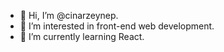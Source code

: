 - 👋 Hi, I’m @cinarzeynep.
- 👀 I’m interested in front-end web development.
- 🌱 I’m currently learning React.

<!---
cinarzeynep/cinarzeynep is a ✨ special ✨ repository because its `README.md` (this file) appears on your GitHub profile.
You can click the Preview link to take a look at your changes.
- 💞️ I’m looking to collaborate on ...
- 📫 How to reach me ...
--->
